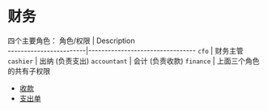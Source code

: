 # 财务
四个主要角色：
角色/权限               | Description   
------------------------|---------------------------------
`cfo`                   | 财务主管
`cashier`               | 出纳 (负责支出)
`accountant`            | 会计 (负责收款)
`finance`               | 上面三个角色的共有子权限

* [收款](/finance/income.md)
* [支出单](/finance/cost.md)
